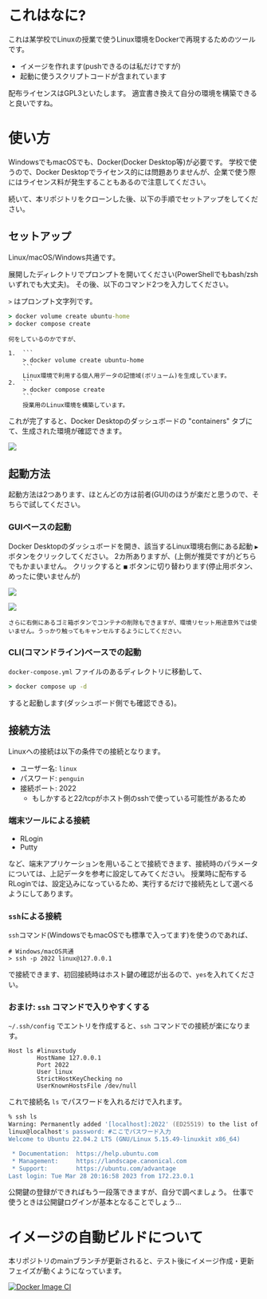 # これはなに?

これは某学校でLinuxの授業で使うLinux環境をDockerで再現するためのツールです。

* イメージを作れます(pushできるのは私だけですが)
* 起動に使うスクリプトコードが含まれています

配布ライセンスはGPL3といたします。
適宜書き換えて自分の環境を構築できると良いですね。

# 使い方

WindowsでもmacOSでも、Docker(Docker Desktop等)が必要です。
学校で使うので、Docker Desktopでライセンス的には問題ありませんが、企業で使う際にはライセンス料が発生することもあるので注意してください。

続いて、本リポジトリをクローンした後、以下の手順でセットアップをしてください。

## セットアップ

Linux/macOS/Windows共通です。

展開したディレクトリでプロンプトを開いてください(PowerShellでもbash/zshいずれでも大丈夫)。
その後、以下のコマンド2つを入力してください。

`>` はプロンプト文字列です。

```cmd
> docker volume create ubuntu-home
> docker compose create
```

```{note}
何をしているのかですが、

1.  ```
    > docker volume create ubuntu-home
    ```
    Linux環境で利用する個人用データの記憶域(ボリューム)を生成しています。
2.  ```
    > docker compose create
    ```
    授業用のLinux環境を構築しています。
```

これが完了すると、Docker Desktopのダッシュボードの "containers" タブにて、生成された環境が確認できます。

![](/images/containers.png)



## 起動方法

起動方法は2つあります、ほとんどの方は前者(GUI)のほうが楽だと思うので、そちらで試してください。

### GUIベースの起動

Docker Desktopのダッシュボードを開き、該当するLinux環境右側にある起動 `▶` ボタンをクリックしてください。
2カ所ありますが、(上側が推奨ですが)どちらでもかまいません。
クリックすると `■` ボタンに切り替わります(停止用ボタン、めったに使いませんが)

![](/images/gui-up.png)

![](/images/gui-stop.png)

```{warning}
さらに右側にあるゴミ箱ボタンでコンテナの削除もできますが、環境リセット用途意外では使いません。うっかり触ってもキャンセルするようにしてください。
```

### CLI(コマンドライン)ベースでの起動

`docker-compose.yml` ファイルのあるディレクトリに移動して、

```cmd
> docker compose up -d
```

すると起動します(ダッシュボード側でも確認できる)。

## 接続方法

Linuxへの接続は以下の条件での接続となります。

- ユーザー名: `linux`
- パスワード: `penguin`
- 接続ポート: 2022
    - もしかすると22/tcpがホスト側のsshで使っている可能性があるため

### 端末ツールによる接続

* RLogin
* Putty

など、端末アプリケーションを用いることで接続できます、接続時のパラメータについては、上記データを参考に設定してみてください。
授業時に配布するRLoginでは、設定込みになっているため、実行するだけで接続先として選べるようにしてあります。

### `ssh`による接続

`ssh`コマンド(WindowsでもmacOSでも標準で入ってます)を使うのであれば、

```
# Windows/macOS共通
> ssh -p 2022 linux@127.0.0.1
```

で接続できます、初回接続時はホスト鍵の確認が出るので、`yes`を入れてください。

### おまけ: `ssh` コマンドで入りやすくする

`~/.ssh/config` でエントリを作成すると、`ssh` コマンドでの接続が楽になります。

```
Host ls #linuxstudy
        HostName 127.0.0.1
        Port 2022
        User linux
        StrictHostKeyChecking no
        UserKnownHostsFile /dev/null
```

これで接続名 `ls` でパスワードを入れるだけで入れます。

```zsh
% ssh ls
Warning: Permanently added '[localhost]:2022' (ED25519) to the list of known hosts.
linux@localhost's password: #ここでパスワード入力
Welcome to Ubuntu 22.04.2 LTS (GNU/Linux 5.15.49-linuxkit x86_64)

 * Documentation:  https://help.ubuntu.com
 * Management:     https://landscape.canonical.com
 * Support:        https://ubuntu.com/advantage
Last login: Tue Mar 28 20:16:58 2023 from 172.23.0.1
```

公開鍵の登録ができればもう一段落できますが、自分で調べましょう。
仕事で使うときは公開鍵ログインが基本となることでしょう…

# イメージの自動ビルドについて

本リポジトリのmainブランチが更新されると、テスト後にイメージ作成・更新フェイズが動くようになっています。

[![Docker Image CI](https://github.com/densuke-st/linux-vm-docker/actions/workflows/CI.yml/badge.svg?branch=main)](https://github.com/densuke-st/linux-vm-docker/actions/workflows/CI.yml)
